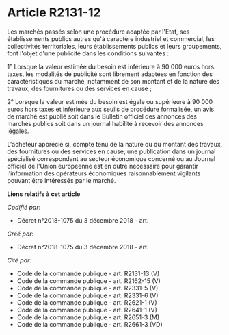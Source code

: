 # Article R2131-12

Les marchés passés selon une procédure adaptée par l'Etat, ses établissements publics autres qu'à caractère industriel et
commercial, les collectivités territoriales, leurs établissements publics et leurs groupements, font l'objet d'une publicité
dans les conditions suivantes :

1° Lorsque la valeur estimée du besoin est inférieure à 90 000 euros hors taxes, les modalités de publicité sont librement
adaptées en fonction des caractéristiques du marché, notamment de son montant et de la nature des travaux, des fournitures ou
des services en cause ;

2° Lorsque la valeur estimée du besoin est égale ou supérieure à 90 000 euros hors taxes et inférieure aux seuils de
procédure formalisée, un avis de marché est publié soit dans le Bulletin officiel des annonces des marchés publics soit dans
un journal habilité à recevoir des annonces légales.

L'acheteur apprécie si, compte tenu de la nature ou du montant des travaux, des fournitures ou des services en cause, une
publication dans un journal spécialisé correspondant au secteur économique concerné ou au Journal officiel de l'Union
européenne est en outre nécessaire pour garantir l'information des opérateurs économiques raisonnablement vigilants pouvant
être intéressés par le marché.

**Liens relatifs à cet article**

_Codifié par_:

  - Décret n°2018-1075 du 3 décembre 2018 - art.

_Créé par_:

  - Décret n°2018-1075 du 3 décembre 2018 - art.

_Cité par_:

  - Code de la commande publique - art. R2131-13 (V)
  - Code de la commande publique - art. R2162-15 (V)
  - Code de la commande publique - art. R2331-5 (V)
  - Code de la commande publique - art. R2331-6 (V)
  - Code de la commande publique - art. R2621-1 (V)
  - Code de la commande publique - art. R2641-1 (V)
  - Code de la commande publique - art. R2651-3 (M)
  - Code de la commande publique - art. R2661-3 (VD)
